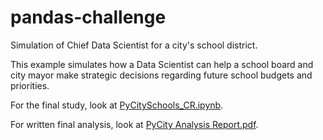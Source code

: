 # pandas-challenge
Simulation of Chief Data Scientist for a city's school district.

This example simulates how a Data Scientist can help a school board and city mayor make strategic decisions regarding future school budgets and priorities.

For the final study, look at [PyCitySchools_CR.ipynb](./PyCitySchools_CR.ipynb).

For written final analysis, look at [PyCity Analysis Report.pdf](./PyCity%20Analysis%20Report.pdf).
